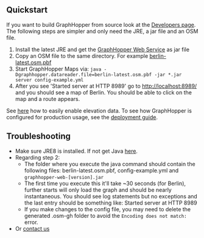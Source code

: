 ## Quickstart

If you want to build GraphHopper from source look at the [Developers page](../core/quickstart-from-source.md). 
The following steps are simpler and only need the JRE, a jar file and an OSM file.

 1. Install the latest JRE and get the [GraphHopper Web Service](https://github.com/graphhopper/graphhopper/blob/master/README.md#get-started)
as jar file
 2. Copy an OSM file to the same directory. For example [berlin-latest.osm.pbf](http://download.geofabrik.de/europe/germany/berlin.html)
 3. Start GraphHopper Maps via: `java -Dgraphhopper.datareader.file=berlin-latest.osm.pbf -jar *.jar server config-example.yml`
 4. After you see 'Started server at HTTP 8989' go to [http://localhost:8989/](http://localhost:8989/) and you should see a map of Berlin. You should be able to click on the map and a route appears.

See [here](./../core/elevation.md) how to easily enable elevation data. To see how GraphHopper is configured for production usage, see the [deployment guide](./../core/deploy.md).

## Troubleshooting

 * Make sure JRE8 is installed. If not get Java [here](http://java.com).
 * Regarding step 2:
    * The folder where you execute the java command should contain the following files: berlin-latest.osm.pbf, config-example.yml and `graphhopper-web-[version].jar`
    * The first time you execute this it'll take ~30 seconds (for Berlin), further starts will only load the graph and should be nearly instantaneous. You should see log statements but no exceptions and the last entry should be something like: Started server at HTTP 8989
    * If you make changes to the config file, you may need to delete the generated .osm-gh folder to avoid the `Encoding does not match:` error.
 * Or [contact us](../index.md#contact)
